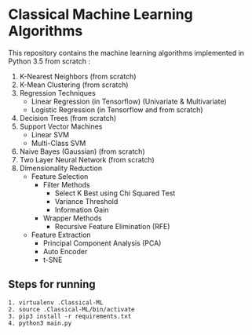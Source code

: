 # Classical Machine Learning Algorithms

This repository contains the machine learning algorithms implemented in Python 3.5 from scratch :


1. K-Nearest Neighbors (from scratch)
2. K-Mean Clustering (from scratch)
3. Regression Techniques
    - Linear Regression (in Tensorflow) (Univariate & Multivariate)
    - Logistic Regression (in Tensorflow and from scratch)
4. Decision Trees (from scratch)
5. Support Vector Machines
    - Linear SVM
    - Multi-Class SVM
6. Naive Bayes (Gaussian) (from scratch)
7. Two Layer Neural Network (from scratch)
8. Dimensionality Reduction
    - Feature Selection
        - Filter Methods
            - Select K Best using Chi Squared Test
            - Variance Threshold
            - Information Gain
        - Wrapper Methods
            - Recursive Feature Elimination (RFE)
    - Feature Extraction
        - Principal Component Analysis (PCA)
        - Auto Encoder
        - t-SNE


## Steps for running
```
1. virtualenv .Classical-ML
2. source .Classical-ML/bin/activate
3. pip3 install -r requirements.txt
4. python3 main.py
```
